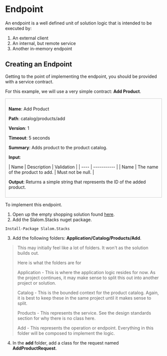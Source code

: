 # Endpoint

An endpoint is a well defined unit of solution logic that is intended to be executed by:
1. An external client
2. An internal, but remote service
3. Another in-memory endpoint

## Creating an Endpoint
Getting to the point of implementing the endpoint, you should be provided with a 
service contract.  

For this example, we will use a very simple contract: **Add Product**.
<div style="border:1px solid #ccc;padding:10px">

**Name**:  Add Product

**Path**:  catalog/products/add

**Version**: 1

**Timeout**: 5 seconds

**Summary**: Adds product to the product catalog.

**Input**:

| Name | Description |  Validation |
| ---- | ----------- |
| Name | The name of the product to add. | Must not be null. |

**Output**: Returns a simple string that represents the ID of the added product.
</div>

To implement this endpoint.
1. Open up the empty shopping solution found [here](https://github.com/slalom-saa/stacks-shopping/tree/master/Empty).
2. Add the Slalom.Stacks nuget package.
```
Install-Package Slalom.Stacks
```
3. Add the following folders: **Application/Catalog/Products/Add**.
> This may initially feel like a lot of folders.  It won't as the solution builds out.  
>
> Here is what the folders are for
>
> Application - This is where the application logic resides for now.  As the project continues, it may make sense to split this out into another project or solution.
>
> Catalog - This is the bounded context for the product catalog.  Again, it is best to keep these in the same project until it makes sense to split.
>
> Products - This represents the service.  See the design standards section for why there is no class here.
>
> Add - This represents the operation or endpoint.  Everything in this folder will be composed to implement the logic.

4. In the **add** folder, add a class for the request named **AddProductRequest**.
 